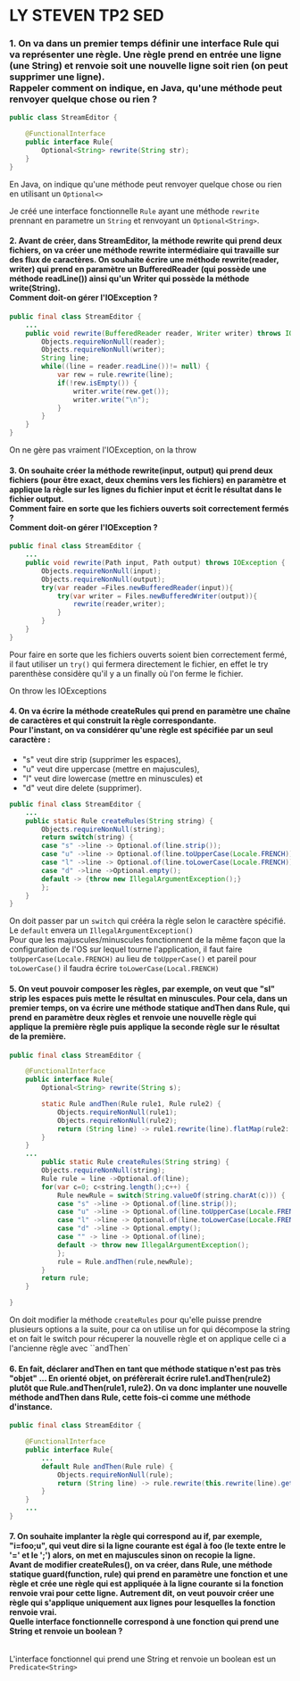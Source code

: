 # LY STEVEN TP2 SED

### 1. On va dans un premier temps définir une interface Rule qui va représenter une règle. Une règle prend en entrée une ligne (une String) et renvoie soit une nouvelle ligne soit rien (on peut supprimer une ligne). <br>Rappeler comment on indique, en Java, qu'une méthode peut renvoyer quelque chose ou rien ?

```java
public class StreamEditor {

	@FunctionalInterface
	public interface Rule{
		Optional<String> rewrite(String str);
	}
}
```
En Java, on indique qu'une méthode peut renvoyer quelque chose ou rien en utilisant un ``Optional<>``

Je créé une interface fonctionnelle ``Rule`` ayant une méthode ``rewrite`` prennant en parametre un ``String`` et renvoyant un ``Optional<String>``.

#### 2. Avant de créer, dans StreamEditor, la méthode rewrite qui prend deux fichiers, on va créer une méthode rewrite intermédiaire qui travaille sur des flux de caractères. On souhaite écrire une méthode rewrite(reader, writer) qui prend en paramètre un BufferedReader (qui possède une méthode readLine()) ainsi qu'un Writer qui possède la méthode write(String).<br>Comment doit-on gérer l'IOException ?


```java
public final class StreamEditor {
    ...
    public void rewrite(BufferedReader reader, Writer writer) throws IOException{
		Objects.requireNonNull(reader);
		Objects.requireNonNull(writer);
		String line;
		while((line = reader.readLine())!= null) {
			var rew = rule.rewrite(line);
			if(!rew.isEmpty()) {
				writer.write(rew.get());
				writer.write("\n");
			}
		}
	}
}
```
On ne gère pas vraiment l'IOException, on la throw

#### 3. On souhaite créer la méthode rewrite(input, output) qui prend deux fichiers (pour être exact, deux chemins vers les fichiers) en paramètre et applique la règle sur les lignes du fichier input et écrit le résultat dans le fichier output.<br>Comment faire en sorte que les fichiers ouverts soit correctement fermés ?<br>Comment doit-on gérer l'IOException ?

```java
public final class StreamEditor {
    ...
	public void rewrite(Path input, Path output) throws IOException {
		Objects.requireNonNull(input);
		Objects.requireNonNull(output);
		try(var reader =Files.newBufferedReader(input)){
			try(var writer = Files.newBufferedWriter(output)){
				rewrite(reader,writer);
			}
		}	
	}
}
```
Pour faire en sorte que les fichiers ouverts soient bien correctement fermé, il faut utiliser un ``try()`` qui fermera directement le fichier, en effet le try parenthèse considère qu'il y a un finally où l'on ferme le fichier.

On throw les IOExceptions

#### 4. On va écrire la méthode createRules qui prend en paramètre une chaîne de caractères et qui construit la règle correspondante.<br>Pour l'instant, on va considérer qu'une règle est spécifiée par un seul caractère :
- "s" veut dire strip (supprimer les espaces),
- "u" veut dire uppercase (mettre en majuscules),
- "l" veut dire lowercase (mettre en minuscules) et
- "d" veut dire delete (supprimer).

```java
public final class StreamEditor {
    ...
	public static Rule createRules(String string) {
		Objects.requireNonNull(string);
		return switch(string) {
		case "s" ->line -> Optional.of(line.strip()); 
		case "u" ->line -> Optional.of(line.toUpperCase(Locale.FRENCH));
		case "l" ->line -> Optional.of(line.toLowerCase(Locale.FRENCH));
		case "d" ->line ->Optional.empty();
		default -> {throw new IllegalArgumentException();}
		};
	}
}
```
On doit passer par un ``switch`` qui crééra la règle selon le caractère spécifié. Le ``default`` envera un ``IllegalArgumentException()``
<br>Pour que les majuscules/minuscules fonctionnent de la même façon que la configuration de l'OS sur lequel tourne l'application, il faut faire ``toUpperCase(Locale.FRENCH)`` au lieu de ``toUpperCase()`` et pareil pour ``toLowerCase()`` il faudra écrire ``toLowerCase(Local.FRENCH)``

#### 5. On veut pouvoir composer les règles, par exemple, on veut que "sl" strip les espaces puis mette le résultat en minuscules. Pour cela, dans un premier temps, on va écrire une méthode statique andThen dans Rule, qui prend en paramètre deux règles et renvoie une nouvelle règle qui applique la première règle puis applique la seconde règle sur le résultat de la première.

```java
public final class StreamEditor {

	@FunctionalInterface
	public interface Rule{
		Optional<String> rewrite(String s);

		static Rule andThen(Rule rule1, Rule rule2) {
			Objects.requireNonNull(rule1);
			Objects.requireNonNull(rule2);
			return (String line) -> rule1.rewrite(line).flatMap(rule2::rewrite);
		}
	}
    ...
		public static Rule createRules(String string) {
		Objects.requireNonNull(string);
		Rule rule = line ->Optional.of(line);
		for(var c=0; c<string.length();c++) {
			Rule newRule = switch(String.valueOf(string.charAt(c))) {
			case "s" ->line -> Optional.of(line.strip());
			case "u" ->line -> Optional.of(line.toUpperCase(Locale.FRENCH));
			case "l" ->line -> Optional.of(line.toLowerCase(Locale.FRENCH));
			case "d" ->line -> Optional.empty();
			case "" -> line -> Optional.of(line);
			default -> throw new IllegalArgumentException();
			};
			rule = Rule.andThen(rule,newRule);
		}
		return rule;
	}

}
```
On doit modifier la méthode ``createRules`` pour qu'elle puisse prendre plusieurs options a la suite, pour ca on utilise un for qui décompose la string et on fait le switch pour récuperer la nouvelle règle et on applique celle ci a l'ancienne règle avec ``andThen`

#### 6. En fait, déclarer andThen en tant que méthode statique n'est pas très "objet" ... En orienté objet, on préfèrerait écrire rule1.andThen(rule2) plutôt que Rule.andThen(rule1, rule2). On va donc implanter une nouvelle méthode andThen dans Rule, cette fois-ci comme une méthode d'instance.
```java
public final class StreamEditor {

	@FunctionalInterface
	public interface Rule{
		...
		default Rule andThen(Rule rule) {
			Objects.requireNonNull(rule);
			return (String line) -> rule.rewrite(this.rewrite(line).get());
		}
	}
	...
}
```
#### 7. On souhaite implanter la règle qui correspond au if, par exemple, "i=foo;u", qui veut dire si la ligne courante est égal à foo (le texte entre le '=' et le ';') alors, on met en majuscules sinon on recopie la ligne.<br>Avant de modifier createRules(), on va créer, dans Rule, une méthode statique guard(function, rule) qui prend en paramètre une fonction et une règle et crée une règle qui est appliquée à la ligne courante si la fonction renvoie vrai pour cette ligne. Autrement dit, on veut pouvoir créer une règle qui s'applique uniquement aux lignes pour lesquelles la fonction renvoie vrai.<br>Quelle interface fonctionnelle correspond à une fonction qui prend une String et renvoie un boolean ?

```java

```
L'interface fonctionnel qui prend une String et renvoie un boolean est un ``Predicate<String>``

```````````````````````````````